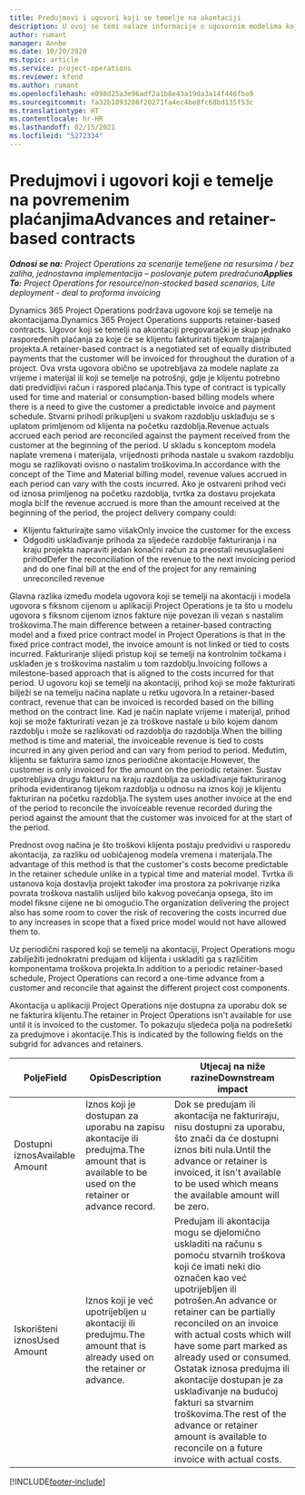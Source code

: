 ```yaml
---
title: Predujmovi i ugovori koji se temelje na akontaciji
description: U ovoj se temi nalaze informacije o ugovornim modelima koji se temelje na akontaciji i predujmovima u aplikaciji Project Operations.
author: rumant
manager: Annbe
ms.date: 10/20/2020
ms.topic: article
ms.service: project-operations
ms.reviewer: kfend
ms.author: rumant
ms.openlocfilehash: e098d25a3e96adf2a1b8e43a19da3a14f446fba9
ms.sourcegitcommit: fa32b1893286f20271fa4ec4be8fc68bd135f53c
ms.translationtype: HT
ms.contentlocale: hr-HR
ms.lasthandoff: 02/15/2021
ms.locfileid: "5272334"
---
```

# <a name="advances-and-retainer-based-contracts"></a><span data-ttu-id="40fc9-103">Predujmovi i ugovori koji e temelje na povremenim plaćanjima</span><span class="sxs-lookup"><span data-stu-id="40fc9-103">Advances and retainer-based contracts</span></span>


<span data-ttu-id="40fc9-104">_**Odnosi se na:** Project Operations za scenarije temeljene na resursima / bez zaliha, jednostavna implementacija – poslovanje putem predračuna_</span><span class="sxs-lookup"><span data-stu-id="40fc9-104">_**Applies To:** Project Operations for resource/non-stocked based scenarios, Lite deployment - deal to proforma invoicing_</span></span>

<span data-ttu-id="40fc9-105">Dynamics 365 Project Operations podržava ugovore koji se temelje na akontacijama.</span><span class="sxs-lookup"><span data-stu-id="40fc9-105">Dynamics 365 Project Operations supports retainer-based contracts.</span></span> <span data-ttu-id="40fc9-106">Ugovor koji se temelji na akontaciji pregovarački je skup jednako raspoređenih plaćanja za koje će se klijentu fakturirati tijekom trajanja projekta.</span><span class="sxs-lookup"><span data-stu-id="40fc9-106">A retainer-based contract is a negotiated set of equally distributed payments that the customer will be invoiced for throughout the duration of a project.</span></span> <span data-ttu-id="40fc9-107">Ova vrsta ugovora obično se upotrebljava za modele naplate za vrijeme i materijal ili koji se temelje na potrošnji, gdje je klijentu potrebno dati predvidljivi račun i raspored plaćanja.</span><span class="sxs-lookup"><span data-stu-id="40fc9-107">This type of contract is typically used for time and material or consumption-based billing models where there is a need to give the customer a predictable invoice and payment schedule.</span></span> <span data-ttu-id="40fc9-108">Stvarni prihodi prikupljeni u svakom razdoblju usklađuju se s uplatom primljenom od klijenta na početku razdoblja.</span><span class="sxs-lookup"><span data-stu-id="40fc9-108">Revenue actuals accrued each period are reconciled against the payment received from the customer at the beginning of the period.</span></span> <span data-ttu-id="40fc9-109">U skladu s konceptom modela naplate vremena i materijala, vrijednosti prihoda nastale u svakom razdoblju mogu se razlikovati ovisno o nastalim troškovima.</span><span class="sxs-lookup"><span data-stu-id="40fc9-109">In accordance with the concept of the Time and Material billing model, revenue values accrued in each period can vary with the costs incurred.</span></span> <span data-ttu-id="40fc9-110">Ako je ostvareni prihod veći od iznosa primljenog na početku razdoblja, tvrtka za dostavu projekata mogla bi:</span><span class="sxs-lookup"><span data-stu-id="40fc9-110">If the revenue accrued is more than the amount received at the beginning of the period, the project delivery company could:</span></span>

- <span data-ttu-id="40fc9-111">Klijentu fakturirajte samo višak</span><span class="sxs-lookup"><span data-stu-id="40fc9-111">Only invoice the customer for the excess</span></span> 
- <span data-ttu-id="40fc9-112">Odgoditi usklađivanje prihoda za sljedeće razdoblje fakturiranja i na kraju projekta napraviti jedan konačni račun za preostali neusuglašeni prihod</span><span class="sxs-lookup"><span data-stu-id="40fc9-112">Defer the reconciliation of the revenue to the next invoicing period and do one final bill at the end of the project for any remaining unreconciled revenue</span></span>

<span data-ttu-id="40fc9-113">Glavna razlika između modela ugovora koji se temelji na akontaciji i modela ugovora s fiksnom cijenom u aplikaciji Project Operations je ta što u modelu ugovora s fiksnom cijenom iznos fakture nije povezan ili vezan s nastalim troškovima.</span><span class="sxs-lookup"><span data-stu-id="40fc9-113">The main difference between a retainer-based contracting model and a fixed price contract model in Project Operations is that in the fixed price contract model, the invoice amount is not linked or tied to costs incurred.</span></span> <span data-ttu-id="40fc9-114">Fakturiranje slijedi pristup koji se temelji na kontrolnim točkama i usklađen je s troškovima nastalim u tom razdoblju.</span><span class="sxs-lookup"><span data-stu-id="40fc9-114">Invoicing follows a milestone-based approach that is aligned to the costs incurred for that period.</span></span> <span data-ttu-id="40fc9-115">U ugovoru koji se temelji na akontaciji, prihod koji se može fakturirati bilježi se na temelju načina naplate u retku ugovora.</span><span class="sxs-lookup"><span data-stu-id="40fc9-115">In a retainer-based contract, revenue that can be invoiced is recorded based on the billing method on the contract line.</span></span> <span data-ttu-id="40fc9-116">Kad je način naplate vrijeme i materijal, prihod koji se može fakturirati vezan je za troškove nastale u bilo kojem danom razdoblju i može se razlikovati od razdoblja do razdoblja.</span><span class="sxs-lookup"><span data-stu-id="40fc9-116">When the billing method is time and material, the invoiceable revenue is tied to costs incurred in any given period and can vary from period to period.</span></span> <span data-ttu-id="40fc9-117">Međutim, klijentu se fakturira samo iznos periodične akontacije.</span><span class="sxs-lookup"><span data-stu-id="40fc9-117">However, the customer is only invoiced for the amount on the periodic retainer.</span></span> <span data-ttu-id="40fc9-118">Sustav upotrebljava drugu fakturu na kraju razdoblja za usklađivanje fakturiranog prihoda evidentiranog tijekom razdoblja u odnosu na iznos koji je klijentu fakturiran na početku razdoblja.</span><span class="sxs-lookup"><span data-stu-id="40fc9-118">The system uses another invoice at the end of the period to reconcile the invoiceable revenue recorded during the period against the amount that the customer was invoiced for at the start of the period.</span></span>

<span data-ttu-id="40fc9-119">Prednost ovog načina je što troškovi klijenta postaju predvidivi u rasporedu akontacija, za razliku od uobičajenog modela vremena i materijala.</span><span class="sxs-lookup"><span data-stu-id="40fc9-119">The advantage of this method is that the customer's costs become predictable in the retainer schedule unlike in a typical time and material model.</span></span> <span data-ttu-id="40fc9-120">Tvrtka ili ustanova koja dostavlja projekt također ima prostora za pokrivanje rizika povrata troškova nastalih uslijed bilo kakvog povećanja opsega, što im model fiksne cijene ne bi omogućio.</span><span class="sxs-lookup"><span data-stu-id="40fc9-120">The organization delivering the project also has some room to cover the risk of recovering the costs incurred due to any increases in scope that a fixed price model would not have allowed them to.</span></span>

<span data-ttu-id="40fc9-121">Uz periodični raspored koji se temelji na akontaciji, Project Operations mogu zabilježiti jednokratni predujam od klijenta i uskladiti ga s različitim komponentama troškova projekta.</span><span class="sxs-lookup"><span data-stu-id="40fc9-121">In addition to a periodic retainer-based schedule, Project Operations can record a one-time advance from a customer and reconcile that against the different project cost components.</span></span>

<span data-ttu-id="40fc9-122">Akontacija u aplikaciji Project Operations nije dostupna za uporabu dok se ne fakturira klijentu.</span><span class="sxs-lookup"><span data-stu-id="40fc9-122">The retainer in Project Operations isn't available for use until it is invoiced to the customer.</span></span> <span data-ttu-id="40fc9-123">To pokazuju sljedeća polja na podrešetki za predujmove i akontacije.</span><span class="sxs-lookup"><span data-stu-id="40fc9-123">This is indicated by the following fields on the subgrid for advances and retainers.</span></span>

| <span data-ttu-id="40fc9-124">Polje</span><span class="sxs-lookup"><span data-stu-id="40fc9-124">Field</span></span> | <span data-ttu-id="40fc9-125">Opis</span><span class="sxs-lookup"><span data-stu-id="40fc9-125">Description</span></span> | <span data-ttu-id="40fc9-126">Utjecaj na niže razine</span><span class="sxs-lookup"><span data-stu-id="40fc9-126">Downstream impact</span></span> |
| --- | --- | --- |
| <span data-ttu-id="40fc9-127">Dostupni iznos</span><span class="sxs-lookup"><span data-stu-id="40fc9-127">Available Amount</span></span> | <span data-ttu-id="40fc9-128">Iznos koji je dostupan za uporabu na zapisu akontacije ili predujma.</span><span class="sxs-lookup"><span data-stu-id="40fc9-128">The amount that is available to be used on the retainer or advance record.</span></span> | <span data-ttu-id="40fc9-129">Dok se predujam ili akontacija ne fakturiraju, nisu dostupni za uporabu, što znači da će dostupni iznos biti nula.</span><span class="sxs-lookup"><span data-stu-id="40fc9-129">Until the advance or retainer is invoiced, it isn't available to be used which means the available amount will be zero.</span></span> |
| <span data-ttu-id="40fc9-130">Iskorišteni iznos</span><span class="sxs-lookup"><span data-stu-id="40fc9-130">Used Amount</span></span> | <span data-ttu-id="40fc9-131">Iznos koji je već upotrijebljen u akontaciji ili predujmu.</span><span class="sxs-lookup"><span data-stu-id="40fc9-131">The amount that is already used on the retainer or advance.</span></span> | <span data-ttu-id="40fc9-132">Predujam ili akontacija mogu se djelomično uskladiti na računu s pomoću stvarnih troškova koji će imati neki dio označen kao već upotrijebljen ili potrošen.</span><span class="sxs-lookup"><span data-stu-id="40fc9-132">An advance or retainer can be partially reconciled on an invoice with actual costs which will have some part marked as already used or consumed.</span></span> <span data-ttu-id="40fc9-133">Ostatak iznosa predujma ili akontacije dostupan je za usklađivanje na budućoj fakturi sa stvarnim troškovima.</span><span class="sxs-lookup"><span data-stu-id="40fc9-133">The rest of the advance or retainer amount is available to reconcile on a future invoice with actual costs.</span></span> |


[!INCLUDE[footer-include](../../includes/footer-banner.md)]